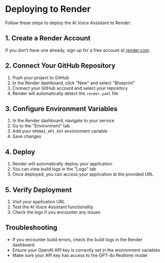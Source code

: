 # Deploying to Render

Follow these steps to deploy the AI Voice Assistant to Render:

## 1. Create a Render Account

If you don't have one already, sign up for a free account at [render.com](https://render.com).

## 2. Connect Your GitHub Repository

1. Push your project to GitHub
2. In the Render dashboard, click "New" and select "Blueprint"
3. Connect your GitHub account and select your repository
4. Render will automatically detect the `render.yaml` file

## 3. Configure Environment Variables

1. In the Render dashboard, navigate to your service
2. Go to the "Environment" tab
3. Add your `OPENAI_API_KEY` environment variable
4. Save changes

## 4. Deploy

1. Render will automatically deploy your application
2. You can view build logs in the "Logs" tab
3. Once deployed, you can access your application at the provided URL

## 5. Verify Deployment

1. Visit your application URL
2. Test the AI Voice Assistant functionality
3. Check the logs if you encounter any issues

## Troubleshooting

- If you encounter build errors, check the build logs in the Render dashboard
- Ensure your OpenAI API key is correctly set in the environment variables
- Make sure your API key has access to the GPT-4o Realtime model